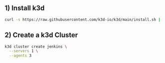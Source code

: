 ## 1) Install k3d

```bash
curl -s https://raw.githubusercontent.com/k3d-io/k3d/main/install.sh | sudo bash
```

## 2) Create a k3d Cluster

```bash
k3d cluster create jenkins \
  --servers 1 \
  --agents 3
```